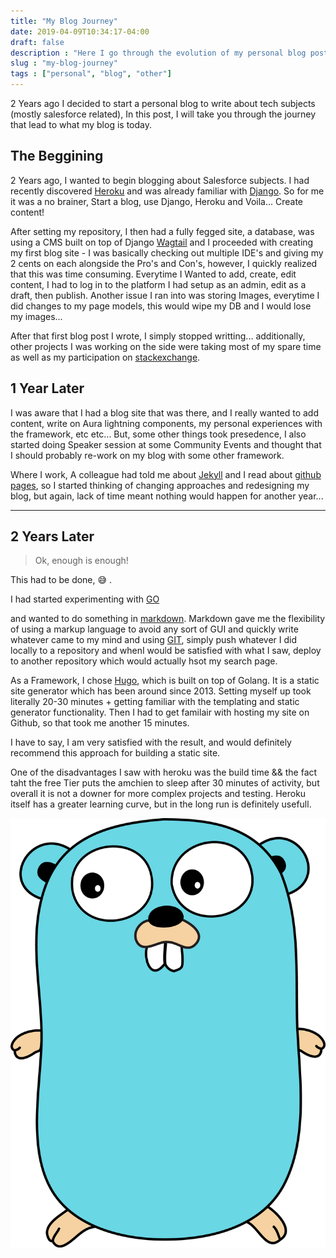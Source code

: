 ```yaml
---
title: "My Blog Journey"
date: 2019-04-09T10:34:17-04:00
draft: false
description : "Here I go through the evolution of my personal blog post alongside teck stacks I utilized to finally end up here."
slug : "my-blog-journey"
tags : ["personal", "blog", "other"]
---
```



2 Years ago I decided to start a personal blog to write about tech subjects (mostly salesforce related), In this post, I will take you through the journey that lead to what my blog is today.

## The Beggining

2 Years ago, I wanted to begin blogging about Salesforce subjects. I had recently discovered [Heroku](https://www.heroku.com) and was already familiar with [Django](https://www.djangoproject.com/). So for me it was a no brainer, Start a blog, use Django, Heroku and Voila... Create content!

After setting my repository, I then had a fully fegged site, a database, was using a CMS built on top of Django [Wagtail](https://wagtail.io/) and I proceeded with creating my first blog site - I was basically checking out multiple IDE's and giving my 2 cents on each alongside the Pro's and Con's, however, I quickly realized that this was time consuming. Everytime I Wanted to add, create, edit content, I had to log in to the platform I had setup as an admin, edit as a draft, then publish. Another issue I ran into was storing Images, everytime I did changes to my page models, this would wipe my DB and I would lose my images... 

After that first blog post I wrote, I simply stopped writting... additionally, other projects I was working on the side were taking most of my spare time as well as my participation on [stackexchange](https://salesforce.stackexchange.com/questions).

##  1 Year Later

I was aware that I had a blog site that was there, and I really wanted to add content, write on Aura lightning components, my personal experiences with the framework, etc etc...
But, some other things took presedence, I also started doing Speaker session at some Community Events and thought that I should probably re-work on my blog with some other framework.

Where I work, A colleague had told me about [Jekyll](https://jekyllrb.com/) and I read about [github pages](https://pages.github.com/), so I started thinking of changing approaches and redesigning my blog, but again, lack of time meant nothing would happen for another year...

---

##  2 Years Later

> Ok, enough is enough!

This had to be done, 😅 .  

I had started experimenting with [GO](https://golang.org/)

and wanted to do something in [markdown](https://en.wikipedia.org/wiki/Markdown). Markdown gave me the flexibility of using a markup language to avoid any sort of GUI and quickly write whatever came to my mind and using [GIT](https://github.com), simply push whatever I did locally to a repository and whenI would be satisfied with what I saw, deploy to another repository which would actually hsot my search page.

As a Framework, I chose [Hugo](https://gohugo.io/), which is built on top of Golang. It is a static site generator which has been around since 2013. Setting myself up took literally 20-30 minutes + getting familiar with the templating and static generator functionality. Then I had to get familair with hosting my site on Github, so that took me another 15 minutes.

I have to say, I am very satisfied with the result, and would definitely recommend this approach for building a static site.

One of the disadvantages I saw with heroku was the build time && the fact taht the free Tier puts the amchien to sleep after 30 minutes of activity, but overall it is not a downer for more complex projects and testing. Heroku itself has a greater learning curve, but in the long run is definitely usefull.

![Gopher](https://raw.githubusercontent.com/golang-samples/gopher-vector/master/gopher.png)